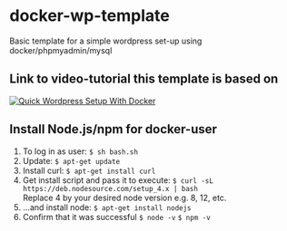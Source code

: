# docker-wp-template
Basic template for a simple wordpress set-up using docker/phpmyadmin/mysql

## Link to video-tutorial this template is based on
[![Quick Wordpress Setup With Docker](https://img.youtube.com/vi/pYhLEV-sRpY/0.jpg)](https://www.youtube.com/watch?v=pYhLEV-sRpY)

## Install Node.js/npm for docker-user
1. To log in as user: 
```$ sh bash.sh```
2. Update:
```$ apt-get update```
3. Install curl: 
```$ apt-get install curl```
4. Get install script and pass it to execute:
```$ curl -sL https://deb.nodesource.com/setup_4.x | bash```\
Replace 4 by your desired node version e.g. 8, 12, etc.
5. ...and install node:
```$ apt-get install nodejs```
6. Confirm that it was successful
```$ node -v```
```$ npm -v```
